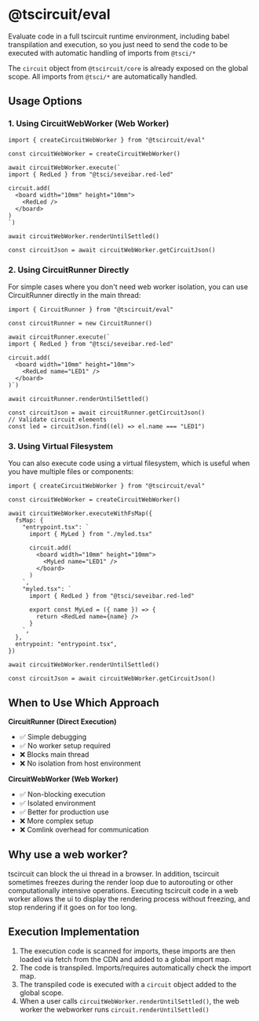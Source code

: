 # @tscircuit/eval

Evaluate code in a full tscircuit runtime environment, including babel
transpilation and execution, so you just need to send the code to be executed
with automatic handling of imports from `@tsci/*`

The `circuit` object from `@tscircuit/core` is already exposed on the global
scope. All imports from `@tsci/*` are automatically handled.

## Usage Options

### 1. Using CircuitWebWorker (Web Worker)

```tsx
import { createCircuitWebWorker } from "@tscircuit/eval"

const circuitWebWorker = createCircuitWebWorker()

await circuitWebWorker.execute(`
import { RedLed } from "@tsci/seveibar.red-led"

circuit.add(
  <board width="10mm" height="10mm">
    <RedLed />
  </board>
)
`)

await circuitWebWorker.renderUntilSettled()

const circuitJson = await circuitWebWorker.getCircuitJson()
```

### 2. Using CircuitRunner Directly

For simple cases where you don't need web worker isolation, you can use CircuitRunner directly in the main thread:

```tsx
import { CircuitRunner } from "@tscircuit/eval"

const circuitRunner = new CircuitRunner()

await circuitRunner.execute(`
import { RedLed } from "@tsci/seveibar.red-led"

circuit.add(
  <board width="10mm" height="10mm">
    <RedLed name="LED1" />
  </board>
)`)

await circuitRunner.renderUntilSettled()

const circuitJson = await circuitRunner.getCircuitJson()
// Validate circuit elements
const led = circuitJson.find((el) => el.name === "LED1")
```

### 3. Using Virtual Filesystem

You can also execute code using a virtual filesystem, which is useful when you have multiple files or components:

```tsx
import { createCircuitWebWorker } from "@tscircuit/eval"

const circuitWebWorker = createCircuitWebWorker()

await circuitWebWorker.executeWithFsMap({
  fsMap: {
    "entrypoint.tsx": `
      import { MyLed } from "./myled.tsx"
      
      circuit.add(
        <board width="10mm" height="10mm">
          <MyLed name="LED1" />
        </board>
      )
    `,
    "myled.tsx": `
      import { RedLed } from "@tsci/seveibar.red-led"
      
      export const MyLed = ({ name }) => {
        return <RedLed name={name} />
      }
    `,
  },
  entrypoint: "entrypoint.tsx",
})

await circuitWebWorker.renderUntilSettled()

const circuitJson = await circuitWebWorker.getCircuitJson()
```

## When to Use Which Approach

**CircuitRunner (Direct Execution)**

- ✅ Simple debugging
- ✅ No worker setup required
- ❌ Blocks main thread
- ❌ No isolation from host environment

**CircuitWebWorker (Web Worker)**

- ✅ Non-blocking execution
- ✅ Isolated environment
- ✅ Better for production use
- ❌ More complex setup
- ❌ Comlink overhead for communication

## Why use a web worker?

tscircuit can block the ui thread in a browser. In addition, tscircuit sometimes
freezes during the render loop due to autorouting or other computationally
intensive operations. Executing tscircuit code in a web worker allows the ui
to display the rendering process without freezing, and stop rendering if it
goes on for too long.

## Execution Implementation

1. The execution code is scanned for imports, these imports are then loaded
   via fetch from the CDN and added to a global import map.
2. The code is transpiled. Imports/requires automatically check the import map.
3. The transpiled code is executed with a `circuit` object added to the global
   scope.
4. When a user calls `circuitWebWorker.renderUntilSettled()`, the web worker
   the webworker runs `circuit.renderUntilSettled()`
